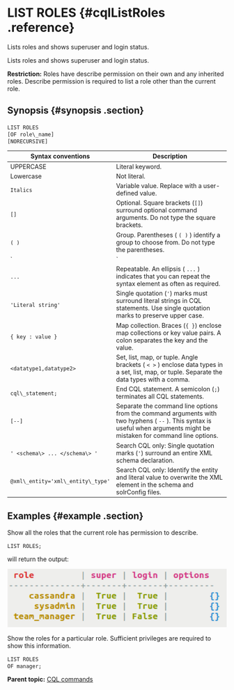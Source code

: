 # LIST ROLES {#cqlListRoles .reference}

Lists roles and shows superuser and login status.

Lists roles and shows superuser and login status.

**Restriction:** Roles have describe permission on their own and any inherited roles. Describe permission is required to list a role other than the current role.

## Synopsis {#synopsis .section}

```
LIST ROLES 
[OF role\_name] 
[NORECURSIVE]
```

|Syntax conventions|Description|
|------------------|-----------|
|UPPERCASE|Literal keyword.|
|Lowercase|Not literal.|
|`Italics`|Variable value. Replace with a user-defined value.|
|`[]`|Optional. Square brackets \(`[]`\) surround optional command arguments. Do not type the square brackets.|
|`( )`|Group. Parentheses \( `( )` \) identify a group to choose from. Do not type the parentheses.|
|`|`|Or. A vertical bar \(`|`\) separates alternative elements. Type any one of the elements. Do not type the vertical bar.|
|`...`|Repeatable. An ellipsis \( `...` \) indicates that you can repeat the syntax element as often as required.|
|`'Literal string'`|Single quotation \(`'`\) marks must surround literal strings in CQL statements. Use single quotation marks to preserve upper case.|
|`{ key : value }`|Map collection. Braces \(`{ }`\) enclose map collections or key value pairs. A colon separates the key and the value.|
|`<datatype1,datatype2>`|Set, list, map, or tuple. Angle brackets \( `< >` \) enclose data types in a set, list, map, or tuple. Separate the data types with a comma.|
|`cql\_statement;`|End CQL statement. A semicolon \(`;`\) terminates all CQL statements.|
|`[--]`|Separate the command line options from the command arguments with two hyphens \( `--` \). This syntax is useful when arguments might be mistaken for command line options.|
|`' <schema\> ... </schema\> '`|Search CQL only: Single quotation marks \(`'`\) surround an entire XML schema declaration.|
|`@xml\_entity='xml\_entity\_type'`|Search CQL only: Identify the entity and literal value to overwrite the XML element in the schema and solrConfig files.|

## Examples {#example .section}

Show all the roles that the current role has permission to describe.

```screen
LIST ROLES;
```

will return the output:

![](../images/screenshots/useSecureRoles1.png)

Show the roles for a particular role. Sufficient privileges are required to show this information.

```screen
LIST ROLES 
OF manager;
```

**Parent topic:** [CQL commands](../../cql/cql_reference/cqlCommandsTOC.md)

